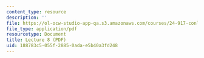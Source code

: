 ```yaml
---
content_type: resource
description: ''
file: https://ol-ocw-studio-app-qa.s3.amazonaws.com/courses/24-917-conlangs-how-to-construct-a-language-fall-2018/188783c5055f28850adae5b40a3fd248_MIT24_917f18_lec8_case.pdf
file_type: application/pdf
resourcetype: Document
title: Lecture 8 (PDF)
uid: 188783c5-055f-2885-0ada-e5b40a3fd248
---
```

